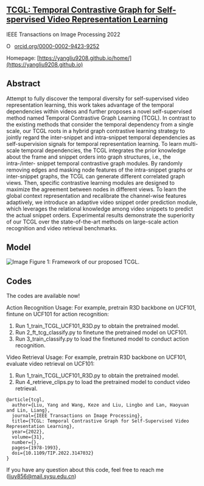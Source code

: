 ## [TCGL: Temporal Contrastive Graph for Self-spervised Video Representation Learning](https://arxiv.org/abs/2112.03587)
IEEE Transactions on Image Processing 2022

<a href="https://orcid.org/0000-0002-9423-9252" target="orcid.widget" rel="noopener noreferrer" style="vertical-align:top;"><img src="https://orcid.org/sites/default/files/images/orcid_16x16.png" style="width:1em;margin-right:.5em;" alt="ORCID iD icon">orcid.org/0000-0002-9423-9252</a>

Homepage: [https://yangliu9208.github.io/home/](https://yangliu9208.github.io)

## Abstract
Attempt to fully discover the temporal diversity for self-supervised video representation learning, this work takes advantage of the temporal dependencies within videos and further proposes a novel self-supervised method named Temporal Contrastive Graph Learning (TCGL). In contrast to the existing methods that consider the temporal dependency from a single scale, our TCGL roots in a hybrid graph contrastive learning strategy to jointly regard the inter-snippet and intra-snippet temporal dependencies as self-supervision signals for temporal representation learning. To learn multi-scale temporal dependencies, the TCGL integrates the prior knowledge about the frame and snippet orders into graph structures, i.e., the intra-/inter- snippet temporal contrastive graph modules. By randomly removing edges and masking node features of the intra-snippet graphs or inter-snippet graphs, the TCGL can generate different correlated graph views. Then, specific contrastive learning modules are designed to maximize the agreement  between nodes in different views. To learn the global context representation and recalibrate the channel-wise features adaptively, we introduce an adaptive video snippet order prediction module, which leverages the relational knowledge among video snippets to predict the actual snippet orders. Experimental results demonstrate the superiority of our TCGL over the state-of-the-art methods on large-scale action recognition and video retrieval benchmarks.

## Model
![Image](Fig1.png)
Figure 1: Framework of our proposed TCGL. 

## Codes 
The codes are available now!    

Action Recognition Usage:
For example, pretrain R3D backbone on UCF101, fintune on UCF101 for action recognition:
1. Run 1_train_TCGL_UCF101_R3D.py to obtain the pretrained model.
2. Run 2_ft_tcg_classify.py to finetune the pretrained model on UCF101.
3. Run 3_train_classify.py to load the finetuned model to conduct action recognition.

Video Retrieval Usage:
For example, pretrain R3D backbone on UCF101, evaluate video retrieval on UCF101:
1. Run 1_train_TCGL_UCF101_R3D.py to obtain the pretrained model.
2. Run 4_retrieve_clips.py to load the pretrained model to conduct video retrieval.

```
@article{tcgl,
  author={Liu, Yang and Wang, Keze and Liu, Lingbo and Lan, Haoyuan and Lin, Liang},
  journal={IEEE Transactions on Image Processing}, 
  title={TCGL: Temporal Contrastive Graph for Self-Supervised Video Representation Learning}, 
  year={2022},
  volume={31},
  number={},
  pages={1978-1993},
  doi={10.1109/TIP.2022.3147032}
}
``` 
If you have any question about this code, feel free to reach me (liuy856@mail.sysu.edu.cn) 
